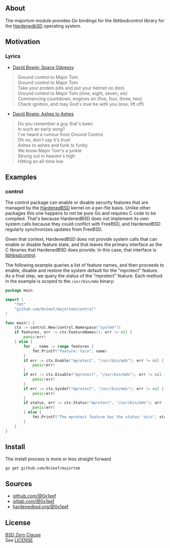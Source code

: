 ## About

The majortom module provides Go bindings for the libhbsdcontrol
library for the [HardenedbSD](https://git.hardenedbsd.org/hardenedbsd/hardenedbsd)
operating system.

## Motivation

### Lyrics

* [David Bowie: Space Odyessy](https://www.youtube.com/watch?v=9_M3uw29U1U)

> Ground control to Major Tom <br>
> Ground control to Major Tom <br>
> Take your protein pills and put your helmet on (ten) <br>
> Ground control to Major Tom (nine, eight, seven, six) <br>
> Commencing countdown, engines on (five, four, three, two) <br>
> Check ignition, and may God's love be with you (one, lift off) <br>

* [David Bowie: Ashes to Ashes](https://www.youtube.com/watch?v=RdaC0SlzPxg)

> Do you remember a guy that's been <br>
> In such an early song? <br>
> I've heard a rumour from Ground Control <br>
> Oh no, don't say it's true! <br>
> Ashes to ashes and funk to funky <br>
> We know Major Tom's a junkie <br>
> Strung out in heaven's high <br>
> Hitting an all-time low <br>

## Examples

### control

The control package can enable or disable security features
that are managed by the [HardenedBSD](https://hardenedbsd.org)
kernel on a per-file basis. Unlike other packages this one
happens to not be pure Go and requires C code to be compiled.
That's because HardenedBSD does not implement its own system calls
because they could conflict with FreeBSD, and HardenedBSD regularly
synchronizes updates from FreeBSD.

Given that context, HardenedBSD does not provide system calls
that can enable or disable feature state, and that leaves the
primary interface as the C libraries that HardenedBSD does
provide. In this case, that interface is
[libhbsdcontrol](https://git.hardenedbsd.org/hardenedbsd/hardenebsd).

The following example queries a list of feature names, and then proceeds
to enable, disable and restore the system default for the "mprotect"
feature. As a final step, we query the status of the "mprotect" feature.
Each method in the example is scoped to the `/usr/bin/mdo` binary:

```go
package main

import (
	"fmt"
	"github.com/0x1eef/majortom/control"
)

func main() {
	ctx := control.New(control.Namespace("system"))
	if features, err := ctx.FeatureNames(); err != nil {
		panic(err)
	} else {
		for _, name := range features {
			fmt.Printf("feature: %s\n", name)
		}
		if err := ctx.Enable("mprotect", "/usr/bin/mdo"); err != nil {
			panic(err)
		}
		if err := ctx.Disable("mprotect", "/usr/bin/mdo"); err != nil {
			panic(err)
		}
		if err := ctx.Sysdef("mprotect", "/usr/bin/mdo"); err != nil {
			panic(err)
		}
		if status, err := ctx.Status("mprotect", "/usr/bin/mdo"); err != nil {
			panic(err)
		} else {
			fmt.Printf("The mprotect feature has the status: %s\n", status)
		}
	}
}
```

## Install

The install process is more or less straight forward

    go get github.com/0x1eef/majortom

## Sources

* [github.com/@0x1eef](https://github.com/0x1eef/majortom#readme)
* [gitlab.com/@0x1eef](https://gitlab.com/0x1eef/majortom#about)
* [hardenedbsd.org/@0x1eef](https://git.HardenedBSD.org/0x1eef/majortom#about)

## License

[BSD Zero Clause](https://choosealicense.com/licenses/0bsd/)
<br>
See [LICENSE](./LICENSE)